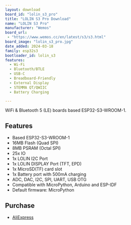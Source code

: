 ```yaml
---
layout: download
board_id: "lolin_s3_pro"
title: "LOLIN S3 Pro Download"
name: "LOLIN S3 Pro"
manufacturer: "Wemos"
board_url:
 - "https://www.wemos.cc/en/latest/s3/s3.html"
board_image: "lolin_s3_pro.jpg"
date_added: 2024-03-18
family: esp32s3
bootloader_id: lolin_s3
features:
  - Wi-Fi
  - Bluetooth/BTLE
  - USB-C
  - Breadboard-Friendly
  - External Display
  - STEMMA QT/QWIIC
  - Battery Charging

---
```


WiFi & Bluetooth 5 (LE) boards based ESP32-S3-WROOM-1.

## Features

- Based ESP32-S3-WROOM-1
- 16MB Flash (Quad SPI)
- 8MB PSRAM (Octal SPI)
- 25x IO
- 1x LOLIN I2C Port
- 1x LOLIN DISPLAY Port (TFT, EPD)
- 1x MicroSD(TF) card slot
- 1x Battery port with 500mA charging
- ADC, DAC, I2C, SPI, UART, USB OTG
- Compatible with MicroPython, Arduino and ESP-IDF
- Default firmware: MicroPython


## Purchase

* [AliExpress](https://www.aliexpress.us/item/3256804745042333.html)
